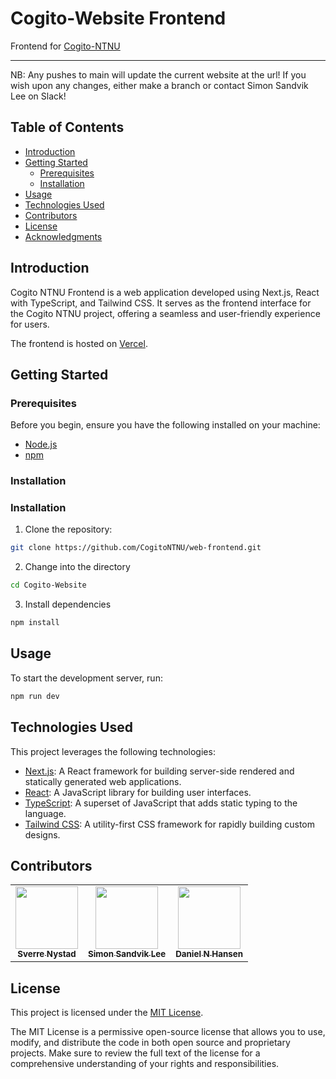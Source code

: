 # Cogito-Website Frontend

Frontend for [Cogito-NTNU](https://cogito-ntnu.no)

---

NB: Any pushes to main will update the current website at the url!
If you wish upon any changes, either make a branch or contact Simon Sandvik Lee on Slack!

## Table of Contents

- [Introduction](#introduction)
- [Getting Started](#getting-started)
  - [Prerequisites](#prerequisites)
  - [Installation](#installation)
- [Usage](#usage)
- [Technologies Used](#technologies-used)
- [Contributors](#contributors)
- [License](#license)
- [Acknowledgments](#acknowledgments)

## Introduction

Cogito NTNU Frontend is a web application developed using Next.js, React with TypeScript, and Tailwind CSS. It serves as the frontend interface for the Cogito NTNU project, offering a seamless and user-friendly experience for users.

The frontend is hosted on [Vercel](https://vercel.com/).

## Getting Started

### Prerequisites

Before you begin, ensure you have the following installed on your machine:

- [Node.js](https://nodejs.org/)
- [npm](https://www.npmjs.com/)

### Installation

### Installation

1. Clone the repository:

```bash
git clone https://github.com/CogitoNTNU/web-frontend.git
```

2. Change into the directory

```bash
cd Cogito-Website
```

3. Install dependencies

```bash
npm install
```

## Usage

To start the development server, run:

```bash
npm run dev
```

## Technologies Used

This project leverages the following technologies:

- [Next.js](https://nextjs.org/): A React framework for building server-side rendered and statically generated web applications.
- [React](https://reactjs.org/): A JavaScript library for building user interfaces.
- [TypeScript](https://www.typescriptlang.org/): A superset of JavaScript that adds static typing to the language.
- [Tailwind CSS](https://tailwindcss.com/): A utility-first CSS framework for rapidly building custom designs.

## Contributors

<table align="center">
  <tr>
    <td align="center">
        <a href="https://github.com/SverreNystad">
            <img src="https://github.com/SverreNystad.png?size=1920" width="100px;"/><br />
            <sub><b>Sverre Nystad</b></sub>
        </a>
    </td>
      <td align="center">
        <a href="https://github.com/sandviklee">
            <img src="https://github.com/sandviklee.png?size=1920" width="100px;"/><br />
            <sub><b>Simon Sandvik Lee</b></sub>
        </a>
    </td>
      <td align="center">
        <a href="https://github.com/Spiderpig02">
            <img src="https://github.com/Spiderpig02.png?size=1920" width="100px;"/><br />
            <sub><b>Daniel N Hansen</b></sub>
        </a>
    </td>
  </tr>
</table>

## License

This project is licensed under the [MIT License](https://opensource.org/license/mit/).

The MIT License is a permissive open-source license that allows you to use, modify, and distribute the code in both open source and proprietary projects. Make sure to review the full text of the license for a comprehensive understanding of your rights and responsibilities.
